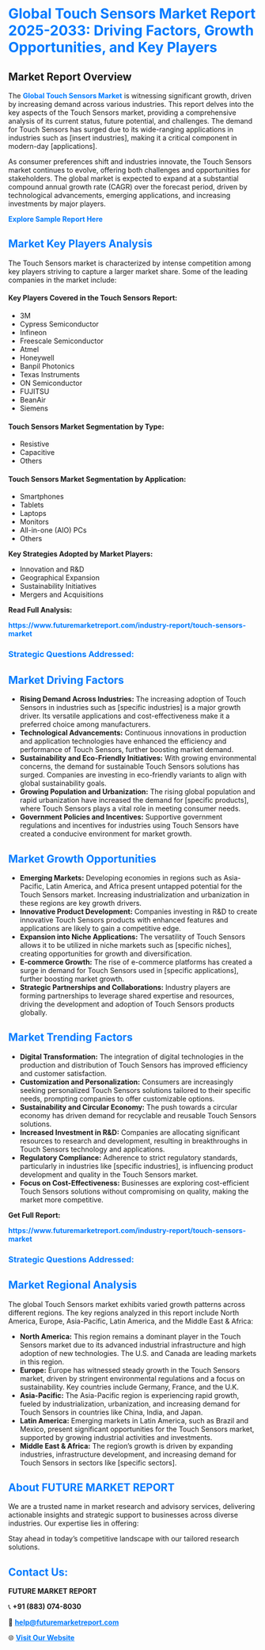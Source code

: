 <h1 style="color: #007BFF;">Global Touch Sensors Market Report 2025-2033: Driving Factors, Growth Opportunities, and Key Players</h1>

<section id="overview">
<h2>Market Report Overview</h2>
<p>The <a href="https://www.futuremarketreport.com/industry-report/touch-sensors-market" style="color: #007BFF; text-decoration: none;"><strong>Global Touch Sensors Market</strong></a> is witnessing significant growth, driven by increasing demand across various industries. This report delves into the key aspects of the Touch Sensors market, providing a comprehensive analysis of its current status, future potential, and challenges. The demand for Touch Sensors has surged due to its wide-ranging applications in industries such as [insert industries], making it a critical component in modern-day [applications].</p>
<p>As consumer preferences shift and industries innovate, the Touch Sensors market continues to evolve, offering both challenges and opportunities for stakeholders. The global market is expected to expand at a substantial compound annual growth rate (CAGR) over the forecast period, driven by technological advancements, emerging applications, and increasing investments by major players.</p>
</section>

<section id="overview">
<p><a href="https://www.futuremarketreport.com/request-sample/reportId=82358" style="color: #007BFF; text-decoration: none;"><strong>Explore Sample Report Here</strong></a></p>
</section>

<section id="key-players">
<h2 style="color: #007BFF;">Market Key Players Analysis</h2>
<p>The Touch Sensors market is characterized by intense competition among key players striving to capture a larger market share. Some of the leading companies in the market include:</p>
<h4>Key Players Covered in the Touch Sensors Report:</h4>
<ul><li>3M</li><li>Cypress Semiconductor</li><li>Infineon</li><li>Freescale Semiconductor</li><li>Atmel</li><li>Honeywell</li><li>Banpil Photonics</li><li>Texas Instruments</li><li>ON Semiconductor</li><li>FUJITSU</li><li>BeanAir</li><li>Siemens</li></ul>
<h4>Touch Sensors Market Segmentation by Type:</h4>
<ul><li>Resistive</li><li>Capacitive</li><li>Others</li></ul>

<h4>Touch Sensors Market Segmentation by Application:</h4>
<ul><li>Smartphones</li><li>Tablets</li><li>Laptops</li><li>Monitors</li><li>All-in-one (AIO) PCs</li><li>Others</li></ul>
<p><strong>Key Strategies Adopted by Market Players:</strong></p>
<ul>
<li>Innovation and R&D</li>
<li>Geographical Expansion</li>
<li>Sustainability Initiatives</li>
<li>Mergers and Acquisitions</li>
</ul>
</section>

<section>
<p><strong>Read Full Analysis: </strong></p><a href="https://www.futuremarketreport.com/industry-report/touch-sensors-market" style="color: #007BFF; text-decoration: none;"><strong>https://www.futuremarketreport.com/industry-report/touch-sensors-market</strong></a>
<h3 style="color: #007BFF;">Strategic Questions Addressed:</h3>
</section>

<section id="driving-factors">
<h2 style="color: #007BFF;">Market Driving Factors</h2>
<ul>
<li><strong>Rising Demand Across Industries:</strong> The increasing adoption of Touch Sensors in industries such as [specific industries] is a major growth driver. Its versatile applications and cost-effectiveness make it a preferred choice among manufacturers.</li>
<li><strong>Technological Advancements:</strong> Continuous innovations in production and application technologies have enhanced the efficiency and performance of Touch Sensors, further boosting market demand.</li>
<li><strong>Sustainability and Eco-Friendly Initiatives:</strong> With growing environmental concerns, the demand for sustainable Touch Sensors solutions has surged. Companies are investing in eco-friendly variants to align with global sustainability goals.</li>
<li><strong>Growing Population and Urbanization:</strong> The rising global population and rapid urbanization have increased the demand for [specific products], where Touch Sensors plays a vital role in meeting consumer needs.</li>
<li><strong>Government Policies and Incentives:</strong> Supportive government regulations and incentives for industries using Touch Sensors have created a conducive environment for market growth.</li>
</ul>
</section>

<section id="growth-opportunities">
<h2 style="color: #007BFF;">Market Growth Opportunities</h2>
<ul>
<li><strong>Emerging Markets:</strong> Developing economies in regions such as Asia-Pacific, Latin America, and Africa present untapped potential for the Touch Sensors market. Increasing industrialization and urbanization in these regions are key growth drivers.</li>
<li><strong>Innovative Product Development:</strong> Companies investing in R&D to create innovative Touch Sensors products with enhanced features and applications are likely to gain a competitive edge.</li>
<li><strong>Expansion into Niche Applications:</strong> The versatility of Touch Sensors allows it to be utilized in niche markets such as [specific niches], creating opportunities for growth and diversification.</li>
<li><strong>E-commerce Growth:</strong> The rise of e-commerce platforms has created a surge in demand for Touch Sensors used in [specific applications], further boosting market growth.</li>
<li><strong>Strategic Partnerships and Collaborations:</strong> Industry players are forming partnerships to leverage shared expertise and resources, driving the development and adoption of Touch Sensors products globally.</li>
</ul>
</section>

<section id="trending-factors">
<h2 style="color: #007BFF;">Market Trending Factors</h2>
<ul>
<li><strong>Digital Transformation:</strong> The integration of digital technologies in the production and distribution of Touch Sensors has improved efficiency and customer satisfaction.</li>
<li><strong>Customization and Personalization:</strong> Consumers are increasingly seeking personalized Touch Sensors solutions tailored to their specific needs, prompting companies to offer customizable options.</li>
<li><strong>Sustainability and Circular Economy:</strong> The push towards a circular economy has driven demand for recyclable and reusable Touch Sensors solutions.</li>
<li><strong>Increased Investment in R&D:</strong> Companies are allocating significant resources to research and development, resulting in breakthroughs in Touch Sensors technology and applications.</li>
<li><strong>Regulatory Compliance:</strong> Adherence to strict regulatory standards, particularly in industries like [specific industries], is influencing product development and quality in the Touch Sensors market.</li>
<li><strong>Focus on Cost-Effectiveness:</strong> Businesses are exploring cost-efficient Touch Sensors solutions without compromising on quality, making the market more competitive.</li>
</ul>
</section>

<section>
<p><strong>Get Full Report: </strong></p><a href="https://www.futuremarketreport.com/industry-report/touch-sensors-market" style="color: #007BFF; text-decoration: none;"><strong>https://www.futuremarketreport.com/industry-report/touch-sensors-market</strong></a>
<h3 style="color: #007BFF;">Strategic Questions Addressed:</h3>
</section>


<section id="regional-analysis">
<h2 style="color: #007BFF;">Market Regional Analysis</h2>
<p>The global Touch Sensors market exhibits varied growth patterns across different regions. The key regions analyzed in this report include North America, Europe, Asia-Pacific, Latin America, and the Middle East & Africa:</p>
<ul>
<li><strong>North America:</strong> This region remains a dominant player in the Touch Sensors market due to its advanced industrial infrastructure and high adoption of new technologies. The U.S. and Canada are leading markets in this region.</li>
<li><strong>Europe:</strong> Europe has witnessed steady growth in the Touch Sensors market, driven by stringent environmental regulations and a focus on sustainability. Key countries include Germany, France, and the U.K.</li>
<li><strong>Asia-Pacific:</strong> The Asia-Pacific region is experiencing rapid growth, fueled by industrialization, urbanization, and increasing demand for Touch Sensors in countries like China, India, and Japan.</li>
<li><strong>Latin America:</strong> Emerging markets in Latin America, such as Brazil and Mexico, present significant opportunities for the Touch Sensors market, supported by growing industrial activities and investments.</li>
<li><strong>Middle East & Africa:</strong> The region’s growth is driven by expanding industries, infrastructure development, and increasing demand for Touch Sensors in sectors like [specific sectors].</li>
</ul>
</section>

<footer>
<h2 style="color: #007BFF;">About FUTURE MARKET REPORT</h2>
<p>We are a trusted name in market research and advisory services, delivering actionable insights and strategic support to businesses across diverse industries. Our expertise lies in offering:</p>

<p>Stay ahead in today’s competitive landscape with our tailored research solutions.</p>

<h2 style="color: #007BFF;">Contact Us:</h2>
<p><strong>FUTURE MARKET REPORT</strong></p>
<p>📞 <strong>+91 (883) 074-8030</strong></p>
<p>📧 <strong><a href="mailto:help@futuremarketreport.com" style="color: #007BFF;">help@futuremarketreport.com</a></strong></p>
<p>🌐 <strong><a href="https://www.futuremarketreport.com/" style="color: #007BFF;">Visit Our Website</a></strong></p>
</footer>